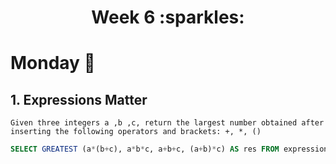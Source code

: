 <h1 align="center">Week 6 :sparkles:</h1>

# Monday :calendar:
## 1. Expressions Matter
``Given three integers a ,b ,c, return the largest number obtained after inserting the following operators and brackets: +, *, ()``

```sql
SELECT GREATEST (a*(b+c), a*b*c, a+b+c, (a+b)*c) AS res FROM expression_matter;
```
